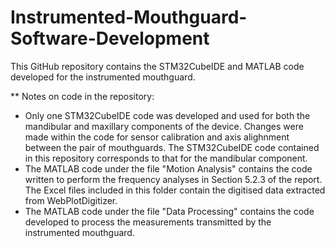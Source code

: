 # Instrumented-Mouthguard-Software-Development
This GitHub repository contains the STM32CubeIDE and MATLAB code developed for the instrumented mouthguard.

** Notes on code in the repository:
- Only one STM32CubeIDE code was developed and used for both the mandibular and maxillary components of the device. Changes were made within the code for sensor calibration and axis alighnment between the pair of mouthguards. The STM32CubeIDE code contained in this repository corresponds to that for the mandibular component.
- The MATLAB code under the file "Motion Analysis" contains the code written to perform the frequency analyses in Section 5.2.3 of the report. The Excel files included in this folder contain the digitised data extracted from WebPlotDigitizer.
- The MATLAB code under the file "Data Processing" contains the code developed to process the measurements transmitted by the instrumented mouthguard.
